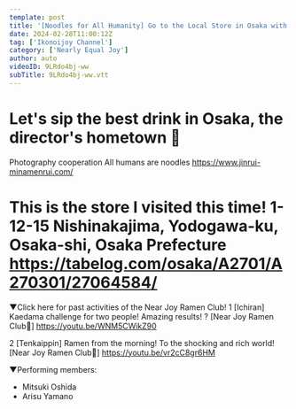 ```yaml
---
template: post
title: '[Noodles for All Humanity] Go to the Local Store in Osaka with a Long Line! I'll Have the Ultimate Drink! [NearJoy Ramen Club🍜]'
date: 2024-02-28T11:00:12Z
tag: ['Ikonoijoy Channel']
category: ['Nearly Equal Joy']
author: auto 
videoID: 9LRdo4bj-ww
subTitle: 9LRdo4bj-ww.vtt
---
```

Let's sip the best drink in Osaka, the director's hometown 🍜
===========================================
Photography cooperation
All humans are noodles
https://www.jinrui-minamenrui.com/

This is the store I visited this time!
1-12-15 Nishinakajima, Yodogawa-ku, Osaka-shi, Osaka Prefecture
https://tabelog.com/osaka/A2701/A270301/27064584/
===========================================

▼Click here for past activities of the Near Joy Ramen Club!
1 [Ichiran] Kaedama challenge for two people! Amazing results! ? [Near Joy Ramen Club🍜]
 https://youtu.be/WNM5CWikZ90

2 [Tenkaippin] Ramen from the morning! To the shocking and rich world! [Near Joy Ramen Club🍜] https://youtu.be/vr2cC8gr6HM

▼Performing members:

- Mitsuki Oshida
- Arisu Yamano
